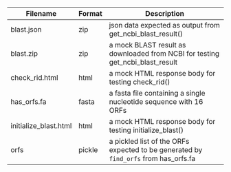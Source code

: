 | Filename               | Format | Description                                                                           |
| ---------------------- | ------ | ------------------------------------------------------------------------------------- |
| blast.json             | zip    | json data expected as output from get_ncbi_blast_result()                             |
| blast.zip              | zip    | a mock BLAST result as downloaded from NCBI for testing get_ncbi_blast_result         |
| check\_rid.html        | html   | a mock HTML response body for testing check_rid()                                     |
| has_orfs.fa            | fasta  | a fasta file containing a single nucleotide sequence with 16 ORFs                     |
| initialize\_blast.html | html   | a mock HTML response body for testing initialize_blast()                              |
| orfs                   | pickle | a pickled list of the ORFs expected to be generated by ``find_orfs`` from has_orfs.fa |

